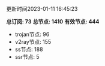 更新时间2023-01-11 16:45:23

**总订阅: 73**
**总节点: 1410**
**有效节点: 444**
- trojan节点: 96
- v2ray节点: 155
- ss节点: 188
- ssr节点: 5

